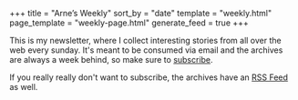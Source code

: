 +++
title = "Arne’s Weekly"
sort_by = "date"
template = "weekly.html"
page_template = "weekly-page.html"
generate_feed = true
+++

This is my newsletter, where I collect interesting stories from all
over the web every sunday.
It's meant to be consumed via email and the archives are always a week behind,
so make sure to [subscribe](https://arnesweekly.email).

If you really really don't want to subscribe, the archives have an
[RSS Feed](/weekly/atom.xml) as well.